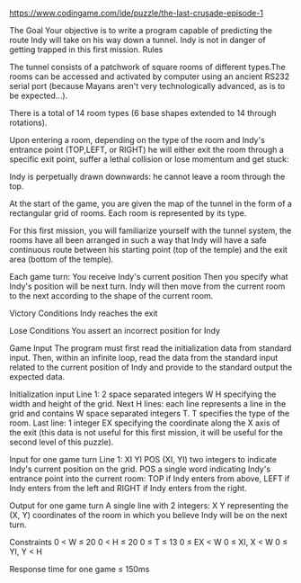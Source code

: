 https://www.codingame.com/ide/puzzle/the-last-crusade-episode-1

The Goal
Your objective is to write a program capable of predicting the route Indy will take on his way down a tunnel. Indy is not in danger of getting trapped in this first mission.
 	Rules

The tunnel consists of a patchwork of square rooms of different types.The rooms can be accessed and activated by computer using an ancient RS232 serial port (because Mayans aren't very technologically advanced, as is to be expected...).

There is a total of 14 room types (6 base shapes extended to 14 through rotations).

Upon entering a room, depending on the type of the room and Indy's entrance point (TOP,LEFT, or RIGHT) he will either exit the room through a specific exit point, suffer a lethal collision or lose momentum and get stuck:

Indy is perpetually drawn downwards: he cannot leave a room through the top.

At the start of the game, you are given the map of the tunnel in the form of a rectangular grid of rooms. Each room is represented by its type.

For this first mission, you will familiarize yourself with the tunnel system, the rooms have all been arranged in such a way that Indy will have a safe continuous route between his starting point (top of the temple) and the exit area (bottom of the temple).

Each game turn:
You receive Indy's current position
Then you specify what Indy's position will be next turn.
Indy will then move from the current room to the next according to the shape of the current room.
 
Victory Conditions
Indy reaches the exit
 
Lose Conditions
You assert an incorrect position for Indy


Game Input
The program must first read the initialization data from standard input. Then, within an infinite loop, read the data from the standard input related to the current position of Indy and provide to the standard output the expected data.

Initialization input
Line 1: 2 space separated integers W H specifying the width and height of the grid.
Next H lines: each line represents a line in the grid and contains W space separated integers T. T specifies the type of the room.
Last line: 1 integer EX specifying the coordinate along the X axis of the exit (this data is not useful for this first mission, it will be useful for the second level of this puzzle).

Input for one game turn
Line 1: XI YI POS
(XI, YI) two integers to indicate Indy's current position on the grid.
POS a single word indicating Indy's entrance point into the current room: TOP if Indy enters from above, LEFT if Indy enters from the left and RIGHT if Indy enters from the right.

Output for one game turn
A single line with 2 integers: X Y representing the (X, Y) coordinates of the room in which you believe Indy will be on the next turn.

Constraints
0 < W ≤ 20
0 < H ≤ 20
0 ≤ T ≤ 13
0 ≤ EX < W
0 ≤ XI, X < W
0 ≤ YI, Y < H

Response time for one game ≤ 150ms
